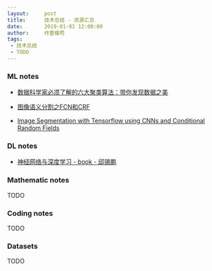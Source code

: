 ```yaml
---
layout:     post
title:      技术总结 - 资源汇总
date:       2019-01-01 12:00:00
author:     作壹條苟
tags:
 - 技术总结
 - TODO
---
```


### ML notes

* [数据科学家必须了解的六大聚类算法：带你发现数据之美](https://www.jiqizhixin.com/articles/the-6-clustering-algorithms-data-scientists-need-to-know)

* [图像语义分割之FCN和CRF](https://zhuanlan.zhihu.com/p/22308032)

* [Image Segmentation with Tensorflow using CNNs and Conditional Random Fields](http://warmspringwinds.github.io/tensorflow/tf-slim/2016/12/18/image-segmentation-with-tensorflow-using-cnns-and-conditional-random-fields/)

### DL notes

* [神经网络与深度学习 - book - 邱锡鹏](https://nndl.github.io/)

### Mathematic notes

TODO

### Coding notes

TODO

### Datasets

TODO